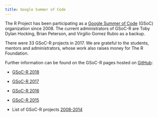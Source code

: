 ```yaml
---
title: Google Summer of Code
---
```


The R Project has been participating as a [Google Summer of
Code](https://summerofcode.withgoogle.com/organizations/4947241283354624/)
(GSoC) organization since 2008. The current administrators of GSoC-R
are Toby Dylan Hocking, Brian Peterson, and Virgilio Gomez Rubio as a
backup.

There were 33 GSoC-R projects in 2017. We are grateful to the
students, mentors and administrators, whose work also raises money for
The R Foundation.

Further information can be found on the GSoC-R pages hosted on
[GitHub](https://github.com/rstats-gsoc/):

* [GSoC-R 2018](https://github.com/rstats-gsoc/gsoc2018/wiki)

* [GSoC-R 2017](https://github.com/rstats-gsoc/gsoc2017/wiki)

* [GSoC-R 2016](https://github.com/rstats-gsoc/gsoc2016/wiki)

* [GSoC-R 2015](https://github.com/rstats-gsoc/gsoc2015/wiki)

* List of GSoC-R projects [2008-2014](https://github.com/hwborchers/gsoc-r/blob/master/README.md)


